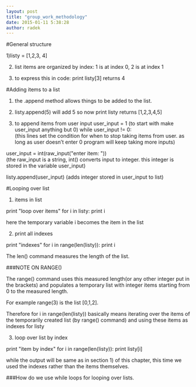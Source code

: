 ```yaml
---
layout: post
title: "group_work_methodology"
date: 2015-01-11 5:38:28
author: radek
---
```


#General structure

1)listy = [1,2,3, 4]

2) list items are organized by index: 
1 is at index 0, 2 is at index 1

3) to express this in code: 
print listy[3] 
returns 4 

#Adding items to a list

1) the .append method allows things to be added to the list. 

2) listy.append(5) will add 5
so now  print listy 
returns [1,2,3,4,5]

3) to append items from user input
user_input = 1
(to start with make user_input anything but 0)
while user_input != 0:    
(this lines set the condition for when to stop taking items from user. as long as user doesn’t enter 0 program will keep taking more inputs)

 user_input = int(raw_input("enter item: "))  
(the raw_input is a string, int() converts input to integer. this integer is stored in the variable user_input)

listy.append(user_input) 
(adds integer stored in user_input to list)


#Looping over list
1) items in list

print "loop over items"
for i in listy: 
    print i

here the temporary variable i becomes the item in the list


2) print all indexes
  
print "indexes"
for i in range(len(listy)):
  print i
  
The len() command measures the length of the list. 

 ###NOTE ON RANGE()

The range() command uses this measured length(or any other integer put in the brackets)  and populates a temporary list with integer items starting from 0 to the measured length. 

For example range(3) is the list [0,1,2]. 

Therefore for i in range(len(listy)) basically means iterating over the items of the  temporarily created list (by range() command) and using these items as indexes for listy

3) loop over list by index 

print "item by index"
for i in range(len(listy)):
  print listy[i]

while the output will be same as in section 1) of this chapter, this time we used the indexes rather than the items themselves. 

###How do we use while loops for looping over lists. 
